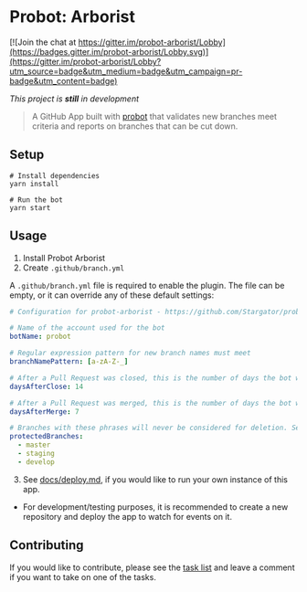 # Probot: Arborist

[![Join the chat at https://gitter.im/probot-arborist/Lobby](https://badges.gitter.im/probot-arborist/Lobby.svg)](https://gitter.im/probot-arborist/Lobby?utm_source=badge&utm_medium=badge&utm_campaign=pr-badge&utm_content=badge)

*This project is **still** in development*

> A GitHub App built with [probot](https://github.com/probot/probot) that validates new branches meet criteria and reports on branches that can be cut down.

## Setup

```
# Install dependencies
yarn install

# Run the bot
yarn start
```

## Usage

1. Install Probot Arborist
2. Create `.github/branch.yml`

A `.github/branch.yml` file is required to enable the plugin. The file can be empty, or it can override any of these default settings:

```yml
# Configuration for probot-arborist - https://github.com/Stargator/probot-arborist

# Name of the account used for the bot
botName: probot

# Regular expression pattern for new branch names must meet
branchNamePattern: [a-zA-Z-_]

# After a Pull Request was closed, this is the number of days the bot will wait to add related branch to issue.
daysAfterClose: 14

# After a Pull Request was merged, this is the number of days the bot will wait to add related branch to issue.
daysAfterMerge: 7

# Branches with these phrases will never be considered for deletion. Set to `[]` to disable
protectedBranches:
  - master
  - staging
  - develop
```

3. See [docs/deploy.md](docs/deploy.md), if you would like to run your own instance of this app.
  * For development/testing purposes, it is recommended to create a new repository and deploy the app to watch for events on it.

## Contributing

If you would like to contribute, please see the [task list](https://github.com/Stargator/probot-arborist/issues/1) and leave a comment if you want to take on one of the tasks.

